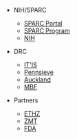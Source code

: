 <!-- _navbar.md  See https://docsify.js.org/#/custom-navbar?id=custom-navbar-->

* NIH/SPARC
  * [SPARC Portal](https://sparc.science/)
  * [SPARC Program](https://commonfund.nih.gov/Sparc/)
  * [NIH](https://www.nih.gov)

* DRC

  * [IT'IS](https://itis.swiss/)
  * [Pennsieve](https://www.Pennsieve.com)
  * [Auckland](https://www.auckland.ac.nz/en.html)
  * [MBF](https://www.mbfbioscience.com/)

* Partners

  * [ETHZ](https://ethz.ch/)
  * [ZMT](https://www.zmt.swiss)
  * [FDA](https://www.fda.gov)

